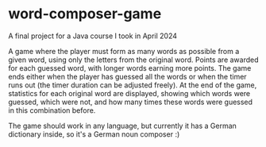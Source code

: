# word-composer-game
A final project for a Java course I took in April 2024

A game where the player must form as many words as possible from a given word, using only the letters from the original word. Points are awarded for each guessed word, with longer words earning more points. The game ends either when the player has guessed all the words or when the timer runs out (the timer duration can be adjusted freely). At the end of the game, statistics for each original word are displayed, showing which words were guessed, which were not, and how many times these words were guessed in this combination before.

The game should work in any language, but currently it has a German dictionary inside, so it's a German noun composer :) 
